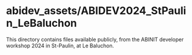 # abidev_assets/ABIDEV2024_StPaulin_LeBaluchon
This directory contains files available publicly, from the ABINIT developer workshop 2024 in St-Paulin, at Le Baluchon.
